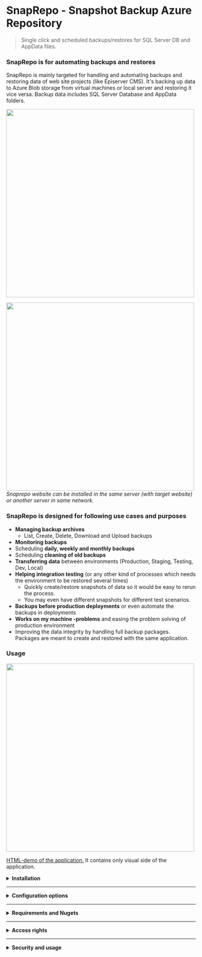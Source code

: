 <div>
  
  <h1>SnapRepo - Snapshot Backup Azure Repository</h1>

  <blockquote>Single click and scheduled backups/restores for SQL Server DB and AppData files.</blockquote>
  
  <h3>SnapRepo is for automating backups and restores</h3>
  <p>
      SnapRepo is mainly targeted for handling and automating backups and restoring data of web site projects (like Episerver CMS).
      It's backing up data to Azure Blob storage from virtual machines or local server and restoring it vice versa.
      Backup data includes SQL Server Database and AppData folders.
  </p>
  
  <p>
    <a href="https://raw.githubusercontent.com/huilaaja/SnapRepo/master/Screenshots/snaprepo-environments.png">
      <img src="https://raw.githubusercontent.com/huilaaja/SnapRepo/master/Screenshots/snaprepo-environments.png" width="500"/>
    </a>
  </p>
  <p>
    <a href="https://raw.githubusercontent.com/huilaaja/SnapRepo/master/Screenshots/snaprepo-installation.png">
      <img src="https://raw.githubusercontent.com/huilaaja/SnapRepo/master/Screenshots/snaprepo-installation.png" width="500"/>
    </a>
    <br/><i>Snaprepo website can be installed in the same server (with target website) or another server in same network.</i>
  </p>
  
  <h3>SnapRepo is designed for following use cases and purposes</h3>
  <ul>
      <li><b>Managing backup archives</b>
          <ul><li>List, Create, Delete, Download and Upload backups</li></ul>
      </li>
      <li><b>Monitoring backups</b></li>
      <li>Scheduling <b>daily, weekly and monthly backups</b></li>
      <li>Scheduling <b>cleaning of old backups</b></li>
      <li><b>Transferring data</b> between environments (Production, Staging, Testing, Dev, Local)</li>
      <li><b>Helping integration testing</b> (or any other kind of processes which needs the environment to be restored several times)
          <ul>
              <li>Quickly create/restore snapshots of data so it would be easy to rerun the process.</li>
              <li>You may even have different snapshots for different test scenarios.</li>
          </ul>
      </li>
      <li><b>Backups before production deployments</b> or even automate the backups in deployments</li>
      <li><b>Works on my machine -problems</b> and easing the problem solving of production environment</li>
      <li>Improving the data integrity by handling full backup packages. Packages are meant to create and restored with the same application.</li>
  </ul>

  <h3>Usage</h3>
  <p>
    <a href="https://raw.githubusercontent.com/huilaaja/SnapRepo/master/Screenshots/screencapture-fullsize.png">
      <img src="https://raw.githubusercontent.com/huilaaja/SnapRepo/master/Screenshots/screencapture-fullsize.png" width="500" />
    </a>
  </p>
  <p>
    <a href="https://htmlpreview.github.io/?https://github.com/huilaaja/SnapRepo/blob/master/Screenshots/html-demo.html">HTML-demo of the application.</a> It contains only visual side of the application.
  </p>

  <details>
    <summary><b>Installation</b></summary>
    <p>&nbsp;</p>
    <p>This instruction is to install the SnapRepo as parallel to target web site. 
      SnapRepo needs to exists in same server or at least in same network to access the data.</p>
    <ol>
        <li>Create IIS site from the <a href="https://raw.githubusercontent.com/huilaaja/SnapRepo/master/DeployPackage/SnapRepo.zip" target="_blank">deployment package zip-file</a> or from the <a href="https://github.com/huilaaja/SnapRepo" target="_blank">GitHub repository</a> sources</li>
        <li>Enable IIS Basic Authentication or implement your own authentication.</li>
        <li>Create Azure Blob Storage (type: private)</li>
        <li>
            Set up 2 connection strings:
            <ol>
                <li>
                    <b>AzureBackupBlobStorage</b><br/>
                    Connections string to Azure Blob Storage. <a href="https://azure.microsoft.com/en-us/documentation/articles/storage-configure-connection-string/" target="_blank">Read more</a><br/>
                    Example: &lt;add name="AzureBackupBlobStorage" connectionString="DefaultEndpointsProtocol=[http|https];AccountName=accountName;AccountKey=accountKey" /&gt;
                </li>
                <li>
                    <b>SnapRepo</b><br/>
                    Connection string to SQL Server (with high user privileges)<br/>
                    Example: &lt;add name="SnapRepo" connectionString="Data Source=(local);Initial Catalog=DatabaseName;User ID=sa;Password=sa_password;Connection Timeout=1800;Integrated Security=False;MultipleActiveResultSets=True" providerName="System.Data.SqlClient" /&gt;
                </li>
            </ol>
        </li>
        <li>Make sure that following settings are correct
            <ul>
                <li>Make sure your IIS application user has access to required resources (folders) and SQL Server user (in connection string) has necessary privileges.</li>
                <li>SnapRepo needs to have long timeouts for requests and db connections. By default this site has 60min (3600secs) timeouts and SQL Connection timeout is set to 30 minutes (1800secs).</li>
                <li>
                    Scheduled services required that the IIS site needs to be alive all the time.
                    So you need to set:
                    <ol>
                        <li>application pool <b>Start Mode = "AlwaysRunning"</b></li>
                        <li>from IIS site Advance Settings <b>Preload Enabled = True</b></li>
                        <li>or some sort of scheduled pinger (Example <a href="http://uptimerobot.com/" target="_blank">uptimerobot.com</a>)</li>
                    </ol>
                </li>
            </ul>
        </li>
        <li>Start using it!</li>
    </ol>
  </details>

  <hr/>
  
  <details>
    <summary><b>Configuration options</b></summary>
    <p>&nbsp;</p>
    <p>From web.config &lt;appSettings&gt; you can change the default configuration of following settings:</p>
    <ul>
        <li>Local repository path:<br/>
            &lt;add key="SnapRepo.LocalRepositoryPath" value="C:\Sites\ExampleSite\SnapRepository\"/&gt;</li>
        <li>AppData folder path:<br/>
            &lt;add key="SnapRepo.AppDataFolder" value="C:\Sites\ExampleSite\AppData" /&gt;</li>
        <li>IIS site name:<br/>
            &lt;add key="SnapRepo.IisSiteName" value="ExampleSite" /&gt;</li>
        <li>Blob storage container name:<br/>
            &lt;add key="SnapRepo.ContainerName" value="CustomBlobStorageContainerName"/&gt;</li>
        <li>Database shared folder path (for transferring database backup):<br/>
            &lt;add key="SnapRepo.DbSharedBackupFolder" value="\\ServerName\Shared\Folder\"/&gt;</li>
        <li>Disable basic authentication:<br/>
            &lt;add key="SnapRepo.UseBasicAuth" value="False" /&gt;</li>
        <li>Protect the site with IP-restrictions:<br/>
            &lt;add key="SnapRepo.AllowedIpAddresses" value="127.0.0.1, 8.8.8.8, 8.8.4.4" /&gt;</li>
        <li>Disable user group checks:<br/>
            &lt;add key="SnapRepo.CheckUserGroups" value="False"/&gt;</li>
        <li>Disable HTTPS-redirect:<br/>
            &lt;add key="SnapRepo.ForceHttps" value="False"/&gt;</li>
        <li>Disable usage of Zip64 (disables large backups):<br/>
            &lt;add key="SnapRepo.UseZip64WhenSaving" value="False"/&gt;</li>
    </ul>
    <p>Same settings are in application:<br/><img src="https://raw.githubusercontent.com/huilaaja/SnapRepo/master/Screenshots/screencapture-settings.png" width="500" /></p>
  </details>
  
  <hr/>

  <details>
    <summary><b>Requirements and Nugets</b></summary>
    <p>&nbsp;</p>
    <p>Build with .NET Framework 4.6.1.</p>
    <h4>Depends on 4 NuGet Packages</h4>
    <ol>
      <li>WindowsAzure.Storage version="7.2.1"</li>
      <li>DotNetZip version="1.9.1.8"</li>
      <li>FluentScheduler version="5.0.0"</li>
      <li>Microsoft.Web.Administration version="7.0.0.0"</li>
    </ol>
    <!--<h4>Require SQL Server SMO DLLs <small>(these are included in project)</small></h4>
    <ol>
        <li>Microsoft.SqlServer.ConnectionInfo.dll version=13.0.0.0</li>
        <li>Microsoft.SqlServer.Management.Sdk.Sfc.dll version=13.0.0.0</li>
        <li>Microsoft.SqlServer.Smo.dll version=13.0.0.0</li>
        <li>Microsoft.SqlServer.SqlClrProvider.dll version=13.0.0.0</li>
        <li>Microsoft.SqlServer.SqlEnum.dll version=13.0.0.0</li>
    </ol>-->
  </details>
  
  <hr/>
  
  <details>
    <summary><b>Access rights</b></summary>
    <p>&nbsp;</p>
    <p>You may use SnapRepo without restore function so then read access to the db and appdata folder is sufficient.</p>
    <p>Restorind data requires a lot more priviledges:</p>
    <ul>
      <li>IIS application pool user needs to have write and delete access to Local Repository -folder and AppData-folder.</li>
      <li>SQL Server user needs to have sysadmin (create, restore and query databases) privileges in SQL Server</li>
    </ul>
  </details>
  
  <hr/>
  
  <details>
    <summary><b>Security and usage</b></summary>
    <p>&nbsp;</p>
    <p>By default this application uses basic authentication and check's that user belongs to one of this groups: WebAdmins, CmsAdmins, Administrators. But you can easily change authentication and use your own.</p>
    <p>With basic authentication it's recommended to use secured connection with HTTPS-protocol.</p>
    <p>It's also recommended to use IP-restrictions to restrain access from your network with IIS or implement it with URLRewrite module.</p>
  </details>


</div>

  